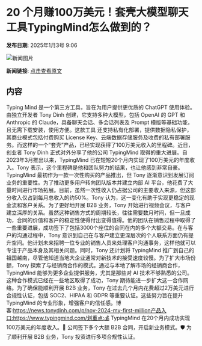 # 20 个月赚100万美元！​套壳大模型聊天工具TypingMind怎么做到的？

**发布日期**: 2025年1月3号 9:06

![新闻图片](https://upload.chinaz.com/2025/0103/6387149195173059654484435.png)

**新闻链接**: [点击查看原文](https://www.aibase.com/zh/news/14433)

## 内容

Typing Mind 是一个第三方工具，旨在为用户提供更优质的 ChatGPT 使用体验。由独立开发者 Tony Dinh 创建，它支持多种大模型，包括 OpenAI 的 GPT 和 Anthropic 的 Claude，具备聊天会话、多会话列表及 Prompt 模版等基础功能，且无需下载安装，使用方便。这款工具 还支持私有化部署，提供数据隐私保护，其商业模式包括付费购买 License Key、云端数据存储服务及收费的私有部署服务。而这样的一个“套壳”产品，已经实现获得了100万美元收入的里程碑。近日，创业者 Tony Dinh 正式对外分享了他的公司 TypingMind 取得的重大进展。自2023年3月推出以来，TypingMind 已在短短20个月内实现了100万美元的年度收入。Tony 表示，这个里程碑是他和团队努力的结果，也让他感到非常自豪。TypingMind 最初作为一款一次性购买的产品推出，但 Tony 逐渐意识到发展订阅业务的重要性。为了推动更多用户转向团队版本并建立内部 AI 平台，他花费了大量时间进行市场拓展。目前，虽然一次性收入仍占据公司的主要收入来源，但这部分收入仅占到每月总收入的约50%。Tony 认为，这一变化有助于实现更稳定的现金流和客户关系。为了更好地开展 B2B 业务，Tony 开始进行视频会议，与客户建立深厚的关系。虽然这种销售方式的周期较长，往往需要数月时间，但一旦成功，合同的价值和客户的稳定性使得付出变得值得。他的团队在销售过程中取得了一些重要进展，成功签下了包括3000个座位的合同在内的多个大额交易。在与客户的沟通过程中，Tony 意识到自己在与客户建立更深层次的个人联系方面仍有提升空间。他计划未来招聘一位专业的销售人员来处理客户沟通事务，这样他就可以专注于产品本身及其相关问题。同时，Tony 还计划将 TypingMind 推广到自己的祖国越南，尽管他知道当地大企业通常对新技术的接受速度较慢。为了扩大市场份额，Tony 探索了与经销商合作的模式。通过与本地了解市场的经销商合作，TypingMind 能够为更多企业提供服务，尤其是那些对 AI 技术不够熟悉的公司。这种合作模式已经在一些地区取得了成功，Tony 期待能进一步扩大这一合作网络。为了确保能顺利开展 B2B 业务，Tony 在过去几个月内花费超过2万美元进行合规性认证，包括 SOC2、HIPAA 和 GDPR 等重要认证。这些努力旨在提升 TypingMind 的专业形象，增强客户的信任感。博客:https://news.tonydinh.com/p/nov-2024-my-first-million产品入口:https://www.typingmind.com/划重点:💰 TypingMind 在20个月内成功实现100万美元的年度收入。🤝 公司签下多个大额 B2B 合同，开启新业务模式。🛡️ 为了顺利开展 B2B 业务，Tony 投资进行多项合规性认证。
